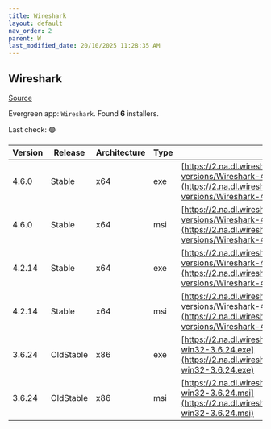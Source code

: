 ```yaml
---
title: Wireshark
layout: default
nav_order: 2
parent: W
last_modified_date: 20/10/2025 11:28:35 AM
---
```


## Wireshark

[Source](https://www.wireshark.org/#download)

Evergreen app: `Wireshark`. Found **6** installers.

Last check: 🟢

| Version | Release   | Architecture | Type | URI                                                                                                                                                    |
| ------- | --------- | ------------ | ---- | ------------------------------------------------------------------------------------------------------------------------------------------------------ |
| 4.6.0   | Stable    | x64          | exe  | [https://2.na.dl.wireshark.org/win64/all-versions/Wireshark-4.6.0-x64.exe](https://2.na.dl.wireshark.org/win64/all-versions/Wireshark-4.6.0-x64.exe)   |
| 4.6.0   | Stable    | x64          | msi  | [https://2.na.dl.wireshark.org/win64/all-versions/Wireshark-4.6.0-x64.msi](https://2.na.dl.wireshark.org/win64/all-versions/Wireshark-4.6.0-x64.msi)   |
| 4.2.14  | Stable    | x64          | exe  | [https://2.na.dl.wireshark.org/win64/all-versions/Wireshark-4.2.14-x64.exe](https://2.na.dl.wireshark.org/win64/all-versions/Wireshark-4.2.14-x64.exe) |
| 4.2.14  | Stable    | x64          | msi  | [https://2.na.dl.wireshark.org/win64/all-versions/Wireshark-4.2.14-x64.msi](https://2.na.dl.wireshark.org/win64/all-versions/Wireshark-4.2.14-x64.msi) |
| 3.6.24  | OldStable | x86          | exe  | [https://2.na.dl.wireshark.org/win32/Wireshark-win32-3.6.24.exe](https://2.na.dl.wireshark.org/win32/Wireshark-win32-3.6.24.exe)                       |
| 3.6.24  | OldStable | x86          | msi  | [https://2.na.dl.wireshark.org/win32/Wireshark-win32-3.6.24.msi](https://2.na.dl.wireshark.org/win32/Wireshark-win32-3.6.24.msi)                       |
